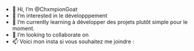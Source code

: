 - 👋 Hi, I’m @ChxmpionGoat
- 👀 I’m interested in le développpement
- 🌱 I’m currently learning à développer des projets plutôt simple pour le moment.
- 💞️ I’m looking to collaborate on 
- 📫 Voici mon  insta si vous souhaitez me joindre :

<!---
ChxmpionGoat/ChxmpionGoat is a ✨ special ✨ repository because its `README.md` (this file) appears on your GitHub profile.
You can click the Preview link to take a look at your changes.
--->
